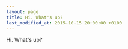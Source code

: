 ```yaml
---
layout: page
title: Hi. What's up?
last_modified_at: 2015-10-15 20:00:00 +0100
---
```


Hi. What's up?

